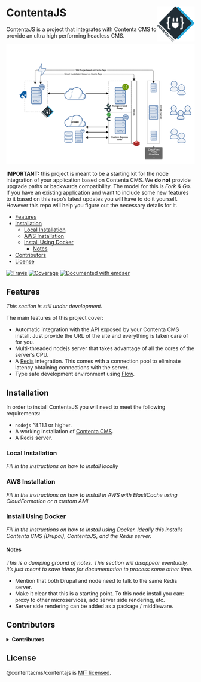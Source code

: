 <!--
  This file was generated by emdaer

  Its template can be found at .emdaer/README.emdaer.md
-->

<h1 id="contentajs-img-align-right-src-logo-svg-alt-contenta-logo-title-contenta-logo-width-100-">ContentaJS <img align="right" src="./logo.svg" alt="Contenta logo" title="Contenta logo" width="100"></h1>
<p>ContentaJS is a project that integrates with Contenta CMS to provide
an ultra high performing headless CMS.</p>
<p><img src="./docs/assets/contentacms-node.png" alt="Contenta Stack Architecture"></p>
<p><strong>IMPORTANT:</strong> this project is meant to be a starting kit for the node
integration of your application based on Contenta CMS. We <strong>do not</strong> provide
upgrade paths or backwards compatibility. The model for this is <em>Fork &amp; Go</em>. If
you have an existing application and want to include some new features to it
based on this repo’s latest updates you will have to do it yourself. However
this repo will help you figure out the necessary details for it.</p>
<!-- toc -->
<ul>
<li><a href="#features">Features</a></li>
<li><a href="#installation">Installation</a><ul>
<li><a href="#local-installation">Local Installation</a></li>
<li><a href="#aws-installation">AWS Installation</a></li>
<li><a href="#install-using-docker">Install Using Docker</a><ul>
<li><a href="#notes">Notes</a></li>
</ul>
</li>
</ul>
</li>
<li><a href="#contributors">Contributors</a></li>
<li><a href="#license">License</a></li>
</ul>
<!-- tocstop -->
<p><a href="https://travis-ci.org/contentacms/contentajs/"><img src="https://img.shields.io/travis/contentacms/contentajs.svg?style=flat-square" alt="Travis"></a> <a href="https://coveralls.io/github/contentacms/contentajs/"><img src="https://img.shields.io/coveralls/github/contentacms/contentajs.svg?style=flat-square" alt="Coverage"></a> <a href="https://github.com/emdaer/emdaer"><img src="https://img.shields.io/badge/📓-documented%20with%20emdaer-F06632.svg?style=flat-square" alt="Documented with emdaer"></a></p>
<h2 id="features">Features</h2>
<p><em>This section is still under development.</em></p>
<p>The main features of this project cover:</p>
<ul>
<li>Automatic integration with the API exposed by your Contenta CMS install.
Just provide the URL of the site and everything is taken care of for you.</li>
<li>Multi-threaded nodejs server that takes advantage of all the cores of the
server’s CPU.</li>
<li>A <a href="http://redis.io">Redis</a> integration. This comes with a connection pool to
eliminate latency obtaining connections with the server.</li>
<li>Type safe development environment using <a href="http://flow.org">Flow</a>.</li>
</ul>
<h2 id="installation">Installation</h2>
<p>In order to install ContentaJS you will need to meet the following requirements:</p>
<ul>
<li><code>nodejs</code> ^8.11.1 or higher.</li>
<li>A working installation of <a href="https://github.com/contentacms/contenta_jsonapi">Contenta CMS</a>.</li>
<li>A Redis server.</li>
</ul>
<h3 id="local-installation">Local Installation</h3>
<p><em>Fill in the instructions on how to install locally</em></p>
<h3 id="aws-installation">AWS Installation</h3>
<p><em>Fill in the instructions on how to install in AWS with ElastiCache using CloudFormation or a custom AMI</em></p>
<h3 id="install-using-docker">Install Using Docker</h3>
<p><em>Fill in the instructions on how to install using Docker. Ideally this installs
Contenta CMS (Drupal), ContentaJS, and the Redis server.</em></p>
<h4 id="notes">Notes</h4>
<p><em>This is a dumping ground of notes. This section will disappear eventually, it’s
just meant to save ideas for documentation to process some other time.</em></p>
<ul>
<li>Mention that both Drupal and node need to talk to the same Redis server.</li>
<li>Make it clear that this is a starting point. To this node install you can:
proxy to other microservices, add server side rendering, etc.</li>
<li>Server side rendering can be added as a package / middleware.</li>
</ul>
<h2 id="contributors">Contributors</h2>
<details>
<summary><strong>Contributors</strong></summary><br>
<a title="Engineer and programmer focused on online applications." href="https://github.com/e0ipso">
  <img align="left" src="https://avatars0.githubusercontent.com/u/1140906?s=24">
</a>
<strong>Mateu Aguiló Bosch</strong>
<br><br>
</details>

<h2 id="license">License</h2>
<p>@contentacms/contentajs is <a href="./LICENSE">MIT licensed</a>.</p>

